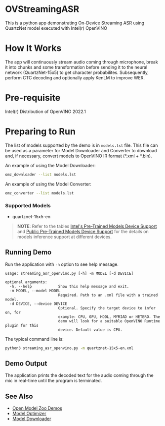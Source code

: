 # OVStreamingASR
This is a python app demonstrating On-Device Streaming ASR using QuartzNet model executed with Intel(r) OpenVINO

# How It Works
The app will continuously stream audio coming through microphone, break it into chunks and some transformation before sending it to the neural network (QuartzNet-15x5) to get character probabilites. Subsequently, perform CTC decoding and optionally apply KenLM to improve WER.

# Pre-requisite
Intel(r) Distribution of OpenVINO 2022.1

# Preparing to Run
The list of models supported by the demo is in `models.lst` file. This file can be used as a parameter for Model Downloader and Converter to download and, if necessary, convert models to OpenVINO IR format (*.xml + *.bin).

An example of using the Model Downloader:

```sh
omz_downloader --list models.lst
```

An example of using the Model Converter:

```sh
omz_converter --list models.lst
```
### Supported Models

* quartznet-15x5-en

> **NOTE**: Refer to the tables [Intel's Pre-Trained Models Device Support](../../../models/intel/device_support.md) and [Public Pre-Trained Models Device Support](../../../models/public/device_support.md) for the details on models inference support at different devices.

## Running Demo

Run the application with `-h` option to see help message.

```
usage: streaming_asr_openvino.py [-h] -m MODEL [-d DEVICE]

optional arguments:
  -h, --help            Show this help message and exit.
  -m MODEL, --model MODEL
                        Required. Path to an .xml file with a trained model.
  -d DEVICE, --device DEVICE
                        Optional. Specify the target device to infer on, for
                        example: CPU, GPU, HDDL, MYRIAD or HETERO. The
                        demo will look for a suitable OpenVINO Runtime plugin for this
                        device. Default value is CPU.
```
The typical command line is:

```sh
python3 streaming_asr_openvino.py -m quartznet-15x5-en.xml
```


## Demo Output

The application prints the decoded text for the audio coming through the mic in real-time until the program is terminated.


## See Also

* [Open Model Zoo Demos](../../README.md)
* [Model Optimizer](https://docs.openvino.ai/latest/openvino_docs_MO_DG_Deep_Learning_Model_Optimizer_DevGuide.html)
* [Model Downloader](../../../tools/model_tools/README.md)
